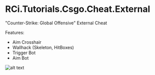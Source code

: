 # RCi.Tutorials.Csgo.Cheat.External
"Counter-Strike: Global Offensive" External Cheat

Features:
* Aim Crosshair
* Wallhack (Skeleton, HitBoxes)
* Trigger Bot
* Aim Bot

![alt text](https://raw.githubusercontent.com/rciworks/RCi.Tutorials.Csgo.Cheat.External/master/preview.png)
